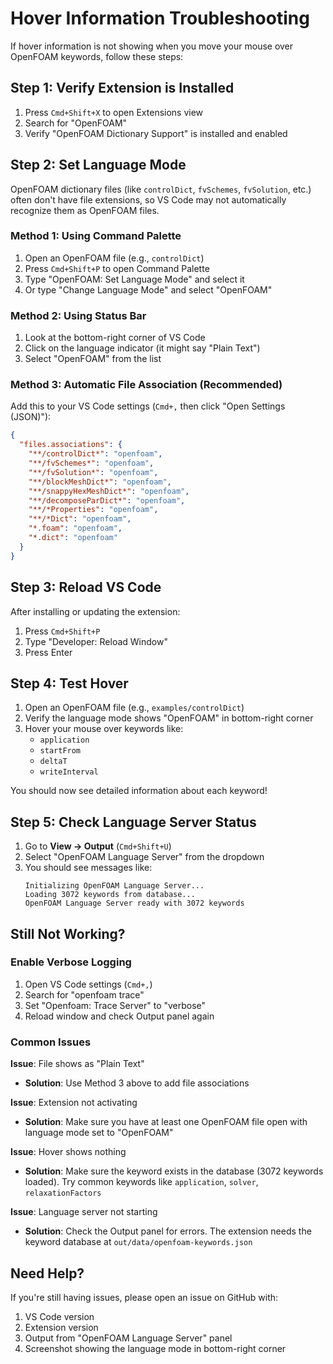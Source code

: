 # Hover Information Troubleshooting

If hover information is not showing when you move your mouse over OpenFOAM keywords, follow these steps:

## Step 1: Verify Extension is Installed

1. Press `Cmd+Shift+X` to open Extensions view
2. Search for "OpenFOAM"
3. Verify "OpenFOAM Dictionary Support" is installed and enabled

## Step 2: Set Language Mode

OpenFOAM dictionary files (like `controlDict`, `fvSchemes`, `fvSolution`, etc.) often don't have file extensions, so VS Code may not automatically recognize them as OpenFOAM files.

### Method 1: Using Command Palette

1. Open an OpenFOAM file (e.g., `controlDict`)
2. Press `Cmd+Shift+P` to open Command Palette
3. Type "OpenFOAM: Set Language Mode" and select it
4. Or type "Change Language Mode" and select "OpenFOAM"

### Method 2: Using Status Bar

1. Look at the bottom-right corner of VS Code
2. Click on the language indicator (it might say "Plain Text")
3. Select "OpenFOAM" from the list

### Method 3: Automatic File Association (Recommended)

Add this to your VS Code settings (`Cmd+,` then click "Open Settings (JSON)"):

```json
{
  "files.associations": {
    "**/controlDict*": "openfoam",
    "**/fvSchemes*": "openfoam",
    "**/fvSolution*": "openfoam",
    "**/blockMeshDict*": "openfoam",
    "**/snappyHexMeshDict*": "openfoam",
    "**/decomposeParDict*": "openfoam",
    "**/*Properties": "openfoam",
    "**/*Dict": "openfoam",
    "*.foam": "openfoam",
    "*.dict": "openfoam"
  }
}
```

## Step 3: Reload VS Code

After installing or updating the extension:

1. Press `Cmd+Shift+P`
2. Type "Developer: Reload Window"
3. Press Enter

## Step 4: Test Hover

1. Open an OpenFOAM file (e.g., `examples/controlDict`)
2. Verify the language mode shows "OpenFOAM" in bottom-right corner
3. Hover your mouse over keywords like:
   - `application`
   - `startFrom`
   - `deltaT`
   - `writeInterval`

You should now see detailed information about each keyword!

## Step 5: Check Language Server Status

1. Go to **View → Output** (`Cmd+Shift+U`)
2. Select "OpenFOAM Language Server" from the dropdown
3. You should see messages like:
   ```
   Initializing OpenFOAM Language Server...
   Loading 3072 keywords from database...
   OpenFOAM Language Server ready with 3072 keywords
   ```

## Still Not Working?

### Enable Verbose Logging

1. Open VS Code settings (`Cmd+,`)
2. Search for "openfoam trace"
3. Set "Openfoam: Trace Server" to "verbose"
4. Reload window and check Output panel again

### Common Issues

**Issue**: File shows as "Plain Text"

- **Solution**: Use Method 3 above to add file associations

**Issue**: Extension not activating

- **Solution**: Make sure you have at least one OpenFOAM file open with language mode set to "OpenFOAM"

**Issue**: Hover shows nothing

- **Solution**: Make sure the keyword exists in the database (3072 keywords loaded). Try common keywords like `application`, `solver`, `relaxationFactors`

**Issue**: Language server not starting

- **Solution**: Check the Output panel for errors. The extension needs the keyword database at `out/data/openfoam-keywords.json`

## Need Help?

If you're still having issues, please open an issue on GitHub with:

1. VS Code version
2. Extension version
3. Output from "OpenFOAM Language Server" panel
4. Screenshot showing the language mode in bottom-right corner
